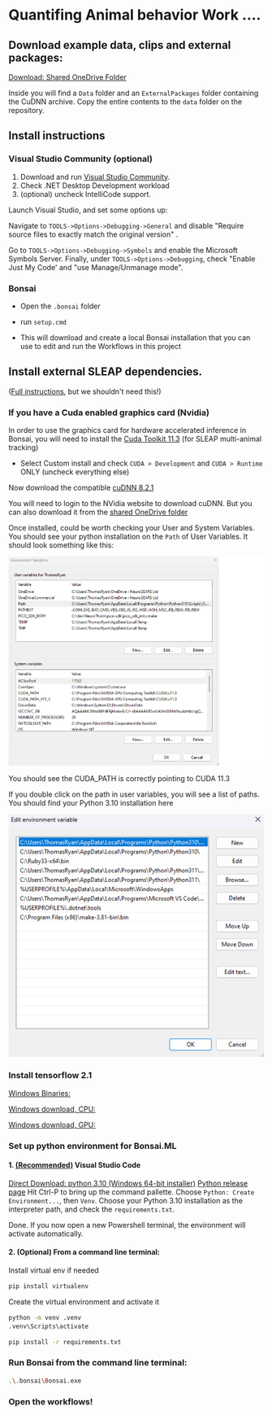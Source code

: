 # Quantifing Animal behavior Work ....
## Download example data, clips and external packages:

[Download: Shared OneDrive Folder](https://neurogears-my.sharepoint.com/:f:/g/personal/t_ryan_neurogears_org/EokFwZYwH_xNvsJVq05I4wgBOxHhyaGkTTZiAKRU6gzrSA?e=Wq4vSY)

Inside you will find a `Data` folder and an `ExternalPackages` folder containing the CuDNN archive. Copy the entire contents to the `data` folder on the repository.

## Install instructions 
### Visual Studio Community (optional)

1. Download and run [Visual Studio Community](https://visualstudio.microsoft.com/vs/community/).
2. Check .NET Desktop Development workload
3. (optional) uncheck IntelliCode support.

Launch Visual Studio, and set some options up:

Navigate to `TOOLS->Options->Debugging->General` and disable "Require source files to exactly match the original version" .

Go to `TOOLS->Options->Debugging->Symbols` and enable the Microsoft Symbols Server.
Finally, under `TOOLS->Options->Debugging`, check "Enable Just My Code' and "use Manage/Unmanage mode".

### Bonsai 
- Open the `.bonsai` folder 
- run `setup.cmd`

- This will download and create a local Bonsai installation that you can use to edit and run the Workflows in this project

## Install external SLEAP dependencies. 
([Full instructions](https://bonsai-rx.org/sleap/index.html), but we shouldn't need this!)
### If you have a Cuda enabled graphics card (Nvidia) 
In order to use the graphics card for hardware accelerated inference in Bonsai, you will need to install the [Cuda Toolkit 11.3](https://developer.nvidia.com/cuda-11.3.0-download-archive) (for SLEAP multi-animal tracking)
   * Select Custom install and check `CUDA > Development` and `CUDA > Runtime` ONLY (uncheck everything else)
 
Now download the compatible [cuDNN 8.2.1](https://developer.nvidia.com/cudnn)

You will need to login to the NVidia website to download cuDNN. But you can also download it from the [shared OneDrive folder](https://neurogears-my.sharepoint.com/:f:/g/personal/t_ryan_neurogears_org/EokFwZYwH_xNvsJVq05I4wgBOxHhyaGkTTZiAKRU6gzrSA?e=Wq4vSY)

Once installed, could be worth checking your User and System Variables. You should see your python installation on the `Path` of User Variables. It should look something like this:

![Path](./assets/path.png)

You should see the CUDA_PATH is correctly pointing to CUDA 11.3

If you double click on the path in user variables, you will see a list of paths. You should find your Python 3.10 installation here

![Env](./assets/envvar.png)
### Install tensorflow 2.1
<u>Windows Binaries:</u>

[Windows download, CPU:](https://storage.googleapis.com/tensorflow/versions/2.18.0/libtensorflow-cpu-windows-x86_64.zip)

[Windows download, GPU:](https://storage.googleapis.com/tensorflow/libtensorflow/libtensorflow-gpu-windows-x86_64-2.10.0.zip)

### Set up python environment for Bonsai.ML
#### 1. <u>(Recommended)</u> Visual Studio Code
[Direct Download: python 3.10 (Windows 64-bit installer)](https://www.python.org/ftp/python/3.10.0/python-3.10.0-amd64.exe) 
[Python release page](https://www.python.org/downloads/release/python-3100/)
Hit Ctrl-P to bring up the command pallette. Choose `Python: Create Environment...`, then `Venv`.
Choose your Python 3.10 installation as the interpreter path, and check the `requirements.txt`.

Done. If you now open a new Powershell terminal, the environment will activate automatically.

#### 2. (Optional) From a command line terminal:

Install virtual env if needed
```bash
pip install virtualenv
```

Create the virtual environment and activate it
```bash
python -m venv .venv
.venv\Scripts\activate
```

```bash 
pip install -r requirements.txt
```
### Run Bonsai from the command line terminal:

```bash
.\.bonsai\Bonsai.exe
```

### Open the workflows!